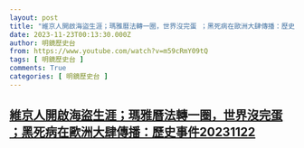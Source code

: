 ```yaml
---
layout: post
title: "維京人開啟海盜生涯；瑪雅曆法轉一圈，世界沒完蛋 ；黑死病在歐洲大肆傳播：歷史事件20231122"
date: 2023-11-23T00:13:30.000Z
author: 明鏡歷史台
from: https://www.youtube.com/watch?v=m59cRmY09tQ
tags: [ 明鏡歷史台 ]
comments: True
categories: [ 明鏡歷史台 ]
---
```

<!--1700698410000-->
[維京人開啟海盜生涯；瑪雅曆法轉一圈，世界沒完蛋 ；黑死病在歐洲大肆傳播：歷史事件20231122](https://www.youtube.com/watch?v=m59cRmY09tQ)
------

<div>

</div>
